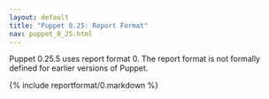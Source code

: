 ```yaml
---
layout: default
title: "Puppet 0.25: Report Format"
nav: puppet_0_25.html
---
```


Puppet 0.25.5 uses report format 0. The report format is not formally defined for earlier versions of Puppet.

{% include reportformat/0.markdown %}
